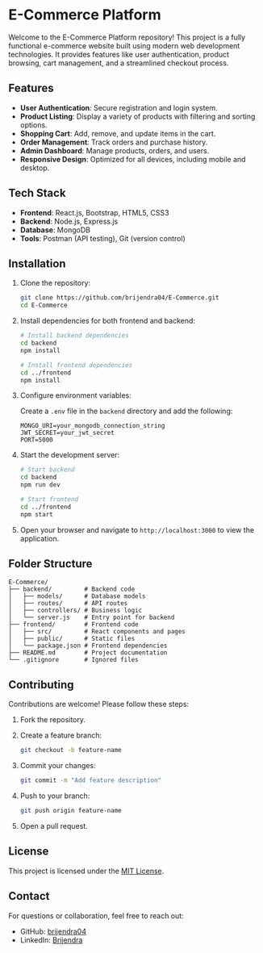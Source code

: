 # E-Commerce Platform

Welcome to the E-Commerce Platform repository! This project is a fully functional e-commerce website built using modern web development technologies. It provides features like user authentication, product browsing, cart management, and a streamlined checkout process.

## Features

- **User Authentication**: Secure registration and login system.
- **Product Listing**: Display a variety of products with filtering and sorting options.
- **Shopping Cart**: Add, remove, and update items in the cart.
- **Order Management**: Track orders and purchase history.
- **Admin Dashboard**: Manage products, orders, and users.
- **Responsive Design**: Optimized for all devices, including mobile and desktop.

## Tech Stack

- **Frontend**: React.js, Bootstrap, HTML5, CSS3
- **Backend**: Node.js, Express.js
- **Database**: MongoDB
- **Tools**: Postman (API testing), Git (version control)

## Installation

1. Clone the repository:

   ```bash
   git clone https://github.com/brijendra04/E-Commerce.git
   cd E-Commerce
   ```

2. Install dependencies for both frontend and backend:

   ```bash
   # Install backend dependencies
   cd backend
   npm install

   # Install frontend dependencies
   cd ../frontend
   npm install
   ```

3. Configure environment variables:

   Create a `.env` file in the `backend` directory and add the following:

   ```env
   MONGO_URI=your_mongodb_connection_string
   JWT_SECRET=your_jwt_secret
   PORT=5000
   ```

4. Start the development server:

   ```bash
   # Start backend
   cd backend
   npm run dev

   # Start frontend
   cd ../frontend
   npm start
   ```

5. Open your browser and navigate to `http://localhost:3000` to view the application.

## Folder Structure

```plaintext
E-Commerce/
├── backend/         # Backend code
│   ├── models/      # Database models
│   ├── routes/      # API routes
│   ├── controllers/ # Business logic
│   └── server.js    # Entry point for backend
├── frontend/        # Frontend code
│   ├── src/         # React components and pages
│   ├── public/      # Static files
│   └── package.json # Frontend dependencies
├── README.md        # Project documentation
└── .gitignore       # Ignored files
```

## Contributing

Contributions are welcome! Please follow these steps:

1. Fork the repository.
2. Create a feature branch:

   ```bash
   git checkout -b feature-name
   ```

3. Commit your changes:

   ```bash
   git commit -m "Add feature description"
   ```

4. Push to your branch:

   ```bash
   git push origin feature-name
   ```

5. Open a pull request.

## License

This project is licensed under the [MIT License](LICENSE).

## Contact

For questions or collaboration, feel free to reach out:

- GitHub: [brijendra04](https://github.com/brijendra04)
- LinkedIn: [Brijendra](https://www.linkedin.com/in/brijendra30/)

